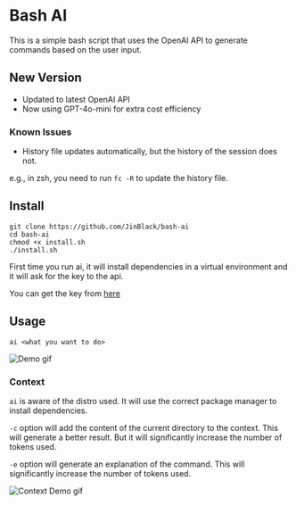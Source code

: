 # Bash AI
This is a simple bash script that uses the OpenAI API to generate commands based on the user input.

## New Version
- Updated to latest OpenAI API
- Now using GPT-4o-mini for extra cost efficiency

### Known Issues
- History file updates automatically, but the history of the session does not.

e.g., in zsh, you need to run `fc -R` to update the history file.

## Install
    git clone https://github.com/JinBlack/bash-ai
    cd bash-ai
    chmod +x install.sh
    ./install.sh

First time you run ai, it will install dependencies in a virtual environment and it will ask for the key to the api. 

You can get the key from [here](https://platform.openai.com/api-keys)


## Usage
`ai <what you want to do>`

![Demo gif](https://i.postimg.cc/VNqZh0tV/demo.gif)

### Context
`ai` is aware of the distro used. It will use the correct package manager to install dependencies.

`-c` option will add the content of the current directory to the context. This will generate a better result. But it will significantly increase the number of tokens used.

`-e` option will generate an explanation of the command. This will significantly increase the number of tokens used.


![Context Demo gif](https://i.postimg.cc/gjfFWs3K/context.gif)

